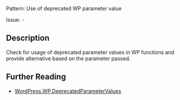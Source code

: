 Pattern: Use of deprecated WP parameter value

Issue: -

## Description

Check for usage of deprecated parameter values in WP functions and provide alternative based on the parameter passed.

## Further Reading

* [WordPress.WP.DeprecatedParameterValues](https://github.com/WordPress/WordPress-Coding-Standards/tree/develop/WordPress/Sniffs/WP/DeprecatedParameterValuesSniff.php)